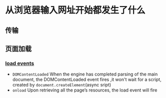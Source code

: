 # 从浏览器输入网址开始都发生了什么
## 传输
## 页面加载
### [load events](http://javascript.info/tutorial/onload-ondomcontentloaded)
* `DOMContentLoaded`
When the engine has completed parsing of the main document, the DOMContentLoaded event fires
,it won't wait for a script, created by `document.createElement`(async sript)
* `onload`
Upon retrieving all the page’s resources, the load event will fire
